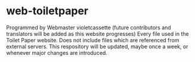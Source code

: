 # web-toiletpaper

Programmed by Webmaster violetcassette (future contributors and translators will be added as this website progresses)
Every file used in the Toilet Paper website. Does not include files which are referenced from external servers.
This respository will be updated, maybe once a week, or whenever major changes are introduced.
